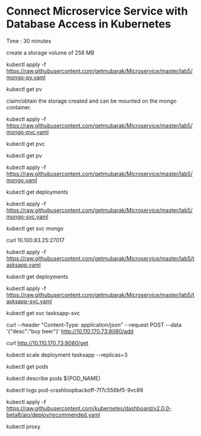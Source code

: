 # Connect Microservice Service with Database Access in Kubernetes #
Time : 30 minutes

create a storage volume of 256 MB

kubectl apply -f https://raw.githubusercontent.com/getmubarak/Microservice/master/lab5/mongo-pv.yaml

kubectl get pv

claim/obtain the storage created and can be mounted on the mongo container. 

kubectl apply -f https://raw.githubusercontent.com/getmubarak/Microservice/master/lab5/mongo-pvc.yaml

kubectl get pvc

kubectl get pv

kubectl apply -f https://raw.githubusercontent.com/getmubarak/Microservice/master/lab5/mongo.yaml

kubectl get deployments

kubectl apply -f https://raw.githubusercontent.com/getmubarak/Microservice/master/lab5/mongo-svc.yaml

kubectl get svc mongo

curl 10.100.83.25:27017

kubectl apply -f https://raw.githubusercontent.com/getmubarak/Microservice/master/lab5/tasksapp.yaml

kubectl get deployments

kubectl apply -f https://raw.githubusercontent.com/getmubarak/Microservice/master/lab5/tasksapp-svc.yaml

kubectl get svc tasksapp-svc

curl --header "Content-Type: application/json" --request POST --data '{"desc":"buy beer"}' http://10.110.170.73:8080/add

curl http://10.110.170.73:8080/get

kubectl scale deployment tasksapp --replicas=3

kubectl get pods

kubectl describe pods ${POD_NAME}

kubectl logs pod-crashloopbackoff-7f7c556bf5-9vc89

kubectl apply -f https://raw.githubusercontent.com/kubernetes/dashboard/v2.0.0-beta8/aio/deploy/recommended.yaml

kubectl proxy

